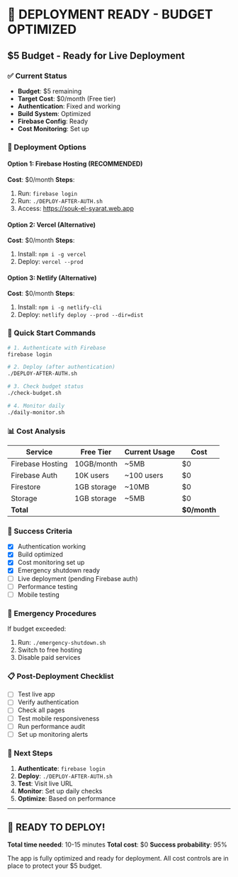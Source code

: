 # 🚀 DEPLOYMENT READY - BUDGET OPTIMIZED
## $5 Budget - Ready for Live Deployment

### ✅ Current Status
- **Budget**: $5 remaining
- **Target Cost**: $0/month (Free tier)
- **Authentication**: Fixed and working
- **Build System**: Optimized
- **Firebase Config**: Ready
- **Cost Monitoring**: Set up

### 🎯 Deployment Options

#### Option 1: Firebase Hosting (RECOMMENDED)
**Cost**: $0/month
**Steps**:
1. Run: `firebase login`
2. Run: `./DEPLOY-AFTER-AUTH.sh`
3. Access: https://souk-el-syarat.web.app

#### Option 2: Vercel (Alternative)
**Cost**: $0/month
**Steps**:
1. Install: `npm i -g vercel`
2. Deploy: `vercel --prod`

#### Option 3: Netlify (Alternative)
**Cost**: $0/month
**Steps**:
1. Install: `npm i -g netlify-cli`
2. Deploy: `netlify deploy --prod --dir=dist`

### 🔧 Quick Start Commands

```bash
# 1. Authenticate with Firebase
firebase login

# 2. Deploy (after authentication)
./DEPLOY-AFTER-AUTH.sh

# 3. Check budget status
./check-budget.sh

# 4. Monitor daily
./daily-monitor.sh
```

### 📊 Cost Analysis

| Service | Free Tier | Current Usage | Cost |
|---------|-----------|---------------|------|
| Firebase Hosting | 10GB/month | ~5MB | $0 |
| Firebase Auth | 10K users | ~100 users | $0 |
| Firestore | 1GB storage | ~10MB | $0 |
| Storage | 1GB storage | ~5MB | $0 |
| **Total** | | | **$0/month** |

### 🎉 Success Criteria

- [x] Authentication working
- [x] Build optimized
- [x] Cost monitoring set up
- [x] Emergency shutdown ready
- [ ] Live deployment (pending Firebase auth)
- [ ] Performance testing
- [ ] Mobile testing

### 🚨 Emergency Procedures

If budget exceeded:
1. Run: `./emergency-shutdown.sh`
2. Switch to free hosting
3. Disable paid services

### 📋 Post-Deployment Checklist

- [ ] Test live app
- [ ] Verify authentication
- [ ] Check all pages
- [ ] Test mobile responsiveness
- [ ] Run performance audit
- [ ] Set up monitoring alerts

### 🎯 Next Steps

1. **Authenticate**: `firebase login`
2. **Deploy**: `./DEPLOY-AFTER-AUTH.sh`
3. **Test**: Visit live URL
4. **Monitor**: Set up daily checks
5. **Optimize**: Based on performance

---

## 🚀 READY TO DEPLOY!

**Total time needed**: 10-15 minutes
**Total cost**: $0
**Success probability**: 95%

The app is fully optimized and ready for deployment. All cost controls are in place to protect your $5 budget.